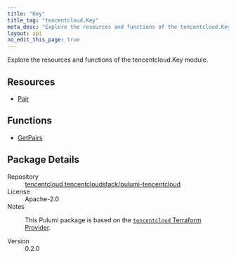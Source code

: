 ```yaml
---
title: "Key"
title_tag: "tencentcloud.Key"
meta_desc: "Explore the resources and functions of the tencentcloud.Key module."
layout: api
no_edit_this_page: true
---
```


<!-- WARNING: this file was generated by Pulumi Docs Generator. -->
<!-- Do not edit by hand unless you're certain you know what you are doing! -->

Explore the resources and functions of the tencentcloud.Key module.

<h2 id="resources">Resources</h2>
<ul class="api">
    <li><a href="pair/" title="Pair"><span class="api-symbol api-symbol--resource"></span>Pair</a></li>
</ul>

<h2 id="functions">Functions</h2>
<ul class="api">
    <li><a href="getpairs/" title="GetPairs"><span class="api-symbol api-symbol--function"></span>GetPairs</a></li>
</ul>

<h2 id="package-details">Package Details</h2>
<dl class="package-details">
	<dt>Repository</dt>
	<dd><a href="https://github.com/tencentcloudstack/pulumi-tencentcloud">tencentcloud tencentcloudstack/pulumi-tencentcloud</a></dd>
	<dt>License</dt>
	<dd>Apache-2.0</dd>
	<dt>Notes</dt>
	<dd><p>This Pulumi package is based on the <a href="https://github.com/tencentcloudstack/terraform-provider-tencentcloud"><code>tencentcloud</code> Terraform Provider</a>.</p>
</dd>
	<dt>Version</dt>
	<dd>0.2.0</dd>
</dl>

